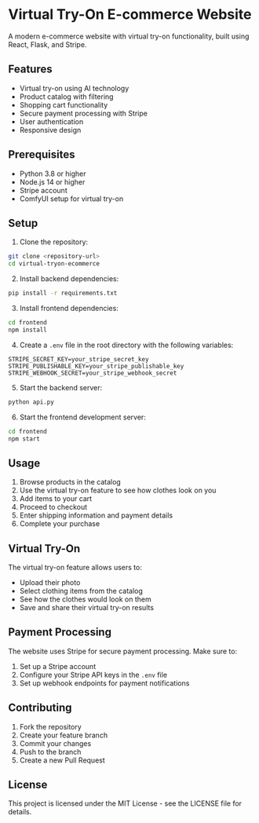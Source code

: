 # Virtual Try-On E-commerce Website

A modern e-commerce website with virtual try-on functionality, built using React, Flask, and Stripe.

## Features

- Virtual try-on using AI technology
- Product catalog with filtering
- Shopping cart functionality
- Secure payment processing with Stripe
- User authentication
- Responsive design

## Prerequisites

- Python 3.8 or higher
- Node.js 14 or higher
- Stripe account
- ComfyUI setup for virtual try-on

## Setup

1. Clone the repository:
```bash
git clone <repository-url>
cd virtual-tryon-ecommerce
```

2. Install backend dependencies:
```bash
pip install -r requirements.txt
```

3. Install frontend dependencies:
```bash
cd frontend
npm install
```

4. Create a `.env` file in the root directory with the following variables:
```
STRIPE_SECRET_KEY=your_stripe_secret_key
STRIPE_PUBLISHABLE_KEY=your_stripe_publishable_key
STRIPE_WEBHOOK_SECRET=your_stripe_webhook_secret
```

5. Start the backend server:
```bash
python api.py
```

6. Start the frontend development server:
```bash
cd frontend
npm start
```

## Usage

1. Browse products in the catalog
2. Use the virtual try-on feature to see how clothes look on you
3. Add items to your cart
4. Proceed to checkout
5. Enter shipping information and payment details
6. Complete your purchase

## Virtual Try-On

The virtual try-on feature allows users to:
- Upload their photo
- Select clothing items from the catalog
- See how the clothes would look on them
- Save and share their virtual try-on results

## Payment Processing

The website uses Stripe for secure payment processing. Make sure to:
1. Set up a Stripe account
2. Configure your Stripe API keys in the `.env` file
3. Set up webhook endpoints for payment notifications

## Contributing

1. Fork the repository
2. Create your feature branch
3. Commit your changes
4. Push to the branch
5. Create a new Pull Request

## License

This project is licensed under the MIT License - see the LICENSE file for details. 